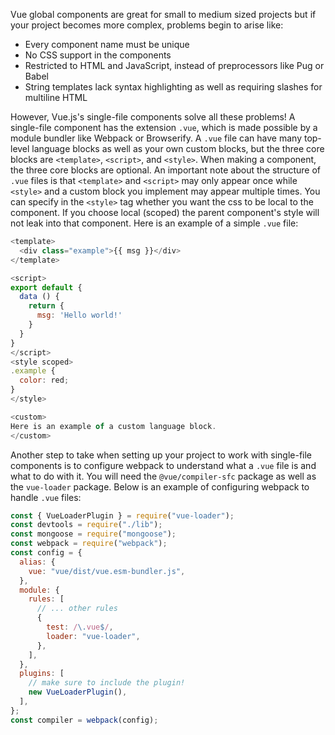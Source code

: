 Vue global components are great for small to medium sized projects but if your project becomes more complex,
problems begin to arise like:

- Every component name must be unique
- No CSS support in the components
- Restricted to HTML and JavaScript, instead of preprocessors like Pug or Babel
- String templates lack syntax highlighting as well as requiring slashes for multiline HTML

However, Vue.js's single-file components solve all these problems! A single-file component has the extension `.vue`,
which is made possible by a module bundler like Webpack or Browserify. A `.vue` file can have many top-level language blocks
as well as your own custom blocks, but the three core blocks are `<template>`, `<script>`, and `<style>`.
When making a component, the three core blocks are optional. An important note about the structure of `.vue` files is that
`<template>` and `<script>` may only appear once while `<style>` and a custom block you implement may appear multiple times. You can specify in the `<style>` tag whether you want the css to be local to the component.
If you choose local (scoped) the parent component's style will not leak into that component.
Here is an example of a simple `.vue` file:

```javascript
<template>
  <div class="example">{{ msg }}</div>
</template>

<script>
export default {
  data () {
    return {
      msg: 'Hello world!'
    }
  }
}
</script>
<style scoped>
.example {
  color: red;
}
</style>

<custom>
Here is an example of a custom language block.
</custom>
```

Another step to take when setting up your project to work with single-file components is to configure webpack to understand
what a `.vue` file is and what to do with it. You will need the `@vue/compiler-sfc` package as well as the `vue-loader` package.
Below is an example of configuring webpack to handle `.vue` files:

```javascript
const { VueLoaderPlugin } = require("vue-loader");
const devtools = require("./lib");
const mongoose = require("mongoose");
const webpack = require("webpack");
const config = {
  alias: {
    vue: "vue/dist/vue.esm-bundler.js",
  },
  module: {
    rules: [
      // ... other rules
      {
        test: /\.vue$/,
        loader: "vue-loader",
      },
    ],
  },
  plugins: [
    // make sure to include the plugin!
    new VueLoaderPlugin(),
  ],
};
const compiler = webpack(config);
```
